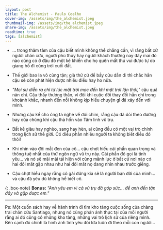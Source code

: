 ```yaml
---
layout: post
title: The Alchemist - Paulo Coelho
cover-img: /assets/img/the_alchemist.jpeg
thumbnail-img: /assets/img/the_alchemist.jpeg
share-img: /assets/img/the_alchemist.jpeg
readtime: true
tags: [alchemist]
---
```


* ... trong thâm tâm của cậu biết mình không thể chẳng cần, vì rằng bất cứ người chăn cừu, người phù thủy hay người khách thương nay đây mai đó nào cũng có ở đâu đó một kẻ khiến cho họ quên mất thú vui được tự do giang hồ đi cùng trời cuối đất.


* Thế giới bao la vô cùng tận; giả thử cứ để bầy cừu dẫn đi thì chắc hẳn cậu sẽ còn phát hiện được nhiều điều hay ho nữa.


* _"Mọi sự diễn ra chỉ từ lúc mặt trời mọc đến khi mặt trời lặn thôi,"_ cậu quá nản chí. Cậu thấy thương thân, vì đôi khi cuộc đời thay đổi hẳn chỉ trong khoảnh khắc, nhanh đến nỗi không kịp hiểu chuyện gì đã xảy đến với mình.


* Nhưng cậu kể cho ông ta nghe về đôi chim, rằng cậu đã dõi theo đường bay của chúng khi cậu thả hồn vào Tâm linh vũ trụ.


* Bất kể giàu hay nghèo, sang hay hèn, ai cũng đều có một vai trò chính trong lịch sử thế giới. Có điều phần nhiều người ta không biết điều đó thôi!


* Khi nhìn vào đôi mắt đen của cô... cậu chợt hiểu cái phần quan trọng và thông tuệ nhất của thứ ngôn ngữ vũ trụ này. Cái phần đó gọi là tình yêu... và nó sẽ mãi mãi tái hiện với cùng mãnh lực ở bất cứ nơi nào có hai đôi mắt gặp nhau như hai đôi mắt nọ đang nhìn nhau trước giếng.

* Cậu chợt hiểu ngay rằng cô gái đứng kia sẽ là người bạn đời của mình... và cậu đã yêu dù không hề biết cô.


{: .box-note}
**Bonus:** _"Anh yêu em vì cả vũ trụ đã góp sức... để anh đến tận đây và gặp được em."_


***
Ps: Một cuốn sách hay về hành trình đi tìm kho tàng cuộc sống của chàng trai chăn cừu Santiago, nhưng nó cũng phản ánh thực tại của mỗi người rằng ai đó cũng có những kho tàng, những vai trò lịch sử của riêng mình. Bên cạnh đó chính là hình ảnh tình yêu đôi lứa luôn đi theo mỗi con người...